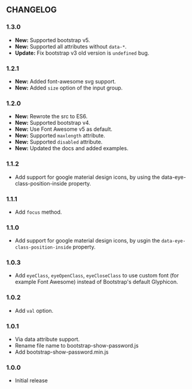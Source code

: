 ## CHANGELOG

### 1.3.0

- **New:** Supported bootstrap v5.
- **New:** Supported all attributes without `data-*`.
- **Update:** Fix bootstrap v3 old version is `undefined` bug.

### 1.2.1

- **New:** Added font-awesome svg support.
- **New:** Added `size` option of the input group.

### 1.2.0

- **New:** Rewrote the src to ES6.
- **New:** Supported bootstrap v4.
- **New:** Use Font Awesome v5 as default.
- **New:** Supported `maxlength` attribute.
- **New:** Supported `disabled` attribute.
- **New:** Updated the docs and added examples.

### 1.1.2

* Add support for google material design icons, by using the data-eye-class-position-inside property.

### 1.1.1

* Add `focus` method.

### 1.1.0

* Add support for google material design icons, by usgin the ```data-eye-class-position-inside``` property.

### 1.0.3

* Add `eyeClass`, `eyeOpenClass`, `eyeCloseClass` to use custom font (for example Font Awesome) instead of Bootstrap's default Glyphicon.

### 1.0.2

* Add `val` option.

### 1.0.1

* Via data attribute support.
* Rename file name to bootstrap-show-password.js
* Add bootstrap-show-password.min.js

### 1.0.0

* Initial release
